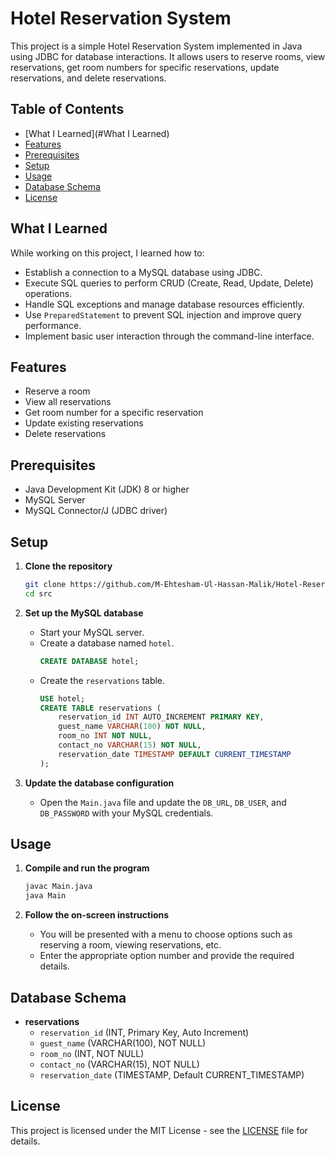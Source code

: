 # Hotel Reservation System

This project is a simple Hotel Reservation System implemented in Java using JDBC for database interactions. It allows users to reserve rooms, view reservations, get room numbers for specific reservations, update reservations, and delete reservations.

## Table of Contents

- [What I Learned](#What I Learned)
- [Features](#features)
- [Prerequisites](#prerequisites)
- [Setup](#setup)
- [Usage](#usage)
- [Database Schema](#database-schema)
- [License](#license)

## What I Learned

While working on this project, I learned how to:

- Establish a connection to a MySQL database using JDBC.
- Execute SQL queries to perform CRUD (Create, Read, Update, Delete) operations.
- Handle SQL exceptions and manage database resources efficiently.
- Use `PreparedStatement` to prevent SQL injection and improve query performance.
- Implement basic user interaction through the command-line interface.

## Features

- Reserve a room
- View all reservations
- Get room number for a specific reservation
- Update existing reservations
- Delete reservations

## Prerequisites

- Java Development Kit (JDK) 8 or higher
- MySQL Server
- MySQL Connector/J (JDBC driver)

## Setup

1. **Clone the repository**
   ```bash
   git clone https://github.com/M-Ehtesham-Ul-Hassan-Malik/Hotel-Reservation-System-using-JDBC.git
   cd src
   ```

2. **Set up the MySQL database**
    - Start your MySQL server.
    - Create a database named `hotel`.
      ```sql
      CREATE DATABASE hotel;
      ```
    - Create the `reservations` table.
      ```sql
      USE hotel;
      CREATE TABLE reservations (
          reservation_id INT AUTO_INCREMENT PRIMARY KEY,
          guest_name VARCHAR(100) NOT NULL,
          room_no INT NOT NULL,
          contact_no VARCHAR(15) NOT NULL,
          reservation_date TIMESTAMP DEFAULT CURRENT_TIMESTAMP
      );
      ```

3. **Update the database configuration**
    - Open the `Main.java` file and update the `DB_URL`, `DB_USER`, and `DB_PASSWORD` with your MySQL credentials.

## Usage

1. **Compile and run the program**
   ```bash
   javac Main.java
   java Main
   ```

2. **Follow the on-screen instructions**
    - You will be presented with a menu to choose options such as reserving a room, viewing reservations, etc.
    - Enter the appropriate option number and provide the required details.

## Database Schema

- **reservations**
    - `reservation_id` (INT, Primary Key, Auto Increment)
    - `guest_name` (VARCHAR(100), NOT NULL)
    - `room_no` (INT, NOT NULL)
    - `contact_no` (VARCHAR(15), NOT NULL)
    - `reservation_date` (TIMESTAMP, Default CURRENT_TIMESTAMP)

## License

This project is licensed under the MIT License - see the [LICENSE](LICENSE) file for details.
